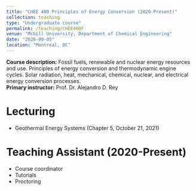 ```yaml
---
title: "CHEE 400 Principles of Energy Conversion (2020-Present)"
collection: teaching
type: "Undergraduate course"
permalink: /teaching/CHEE400F
venue: "McGill University, Department of Chemical Engineering"
date: "2020-09-05"
location: "Montreal, QC"
---
```


<b>Course description:</b> Fossil fuels, renewable and nuclear energy resources and use. Principles of energy conversion and thermodynamic engine cycles. Solar radiation, heat, mechanical, chemical, nuclear, and electrical energy conversion processes. \
<b>Primary instructor:</b> Prof. Dr. Alejandro D. Rey

# Lecturing
* Geothermal Energy Systems (Chapter 5, October 21, 2021)

# Teaching Assistant (2020-Present)
* Course coordinator
* Tutorials
* Proctoring